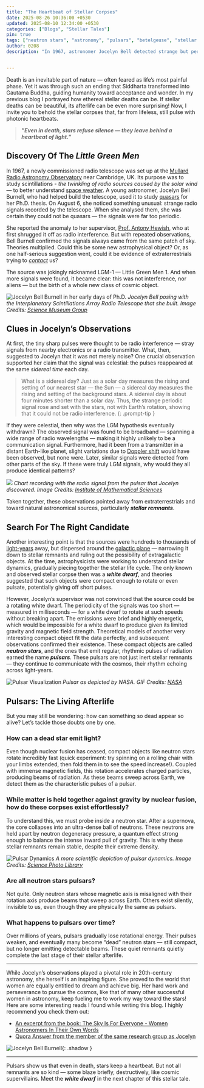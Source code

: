 ```yaml
---
title: "The Heartbeat of Stellar Corpses"
date: 2025-08-26 10:36:00 +0530
updated: 2025-08-10 12:34:00 +0530
categories: ["Blogs", "Stellar Tales"]
pin: true
tags: ["neutron stars", "astronomy", "pulsars", "betelgeuse", "stellar remnants"] 
author: 0208   
description: "In 1967, astronomer Jocelyn Bell detected strange but periodic signals from outer space, briefly mistaking them for extraterrestrial life. She jokingly nicknamed the source ‘Little Green Men’ (LGM-1). These mysterious signals were the first discovered pulsars—cosmic “heartbeats” of stellar corpses."


---
```

<style>
  /* Force drop cap */
  #post-wrapper .post-content > p:first-of-type::first-letter {
    font-size: 5.5em !important;
    float: left;
    line-height: 0.75;
    margin: 0.1em 0.15em 0 0;
    font-family: Georgia, serif;
    font-weight: bold;
    color: inherit;
  }
</style>

Death is an inevitable part of nature — often feared as life’s most painful phase. Yet it was through such an ending that Siddharta transformed into Gautama Buddha, guiding humanity toward acceptance and wonder. In my previous blog I portrayed how ethereal stellar deaths can be. If stellar deaths can be beautiful, its afterlife can be even more surprising! Now, I invite you to behold the stellar corpses that, far from lifeless, still pulse with photonic heartbeats.

> **_"Even in death, stars refuse silence — they leave behind a heartbeat of light._”**                                                                        

## Discovery Of The _Little Green Men_

In 1967, a newly commissioned radio telescope was set up at the [Mullard Radio Astronomy Observatory](https://en.wikipedia.org/wiki/Mullard_Radio_Astronomy_Observatory) near Cambridge, UK. Its purpose was to study scintillations - _the twinkling of radio sources caused by the solar wind_ — to better understand [space weather](https://www.spaceweatherlive.com/). A young astronomer, Jocelyn Bell Burnell, who had helped build the telescope, used it to study [quasars](https://science.nasa.gov/mission/hubble/science/science-behind-the-discoveries/hubble-quasars/) for her Ph.D. thesis. On August 6, she noticed something unusual: strange radio signals recorded by the telescope. When she analysed them, she was certain they could not be quasars — the signals were far too periodic.

She reported the anomaly to her supervisor, [Prof. Antony Hewish](https://www.nobelprize.org/prizes/physics/1974/hewish/biographical/), who at first shrugged it off as radio interference. But with repeated observations, Bell Burnell confirmed the signals always came from the same patch of sky. Theories multiplied. Could this be some new astrophysical object? Or, as one half-serious suggestion went, could it be evidence of extraterrestrials trying to _[contact](https://www.imdb.com/title/tt0118884/)_ us?

The source was jokingly nicknamed LGM-1 — Little Green Men 1. And when more signals were found, it became clear: this was not interference, nor aliens — but the birth of a whole new class of cosmic object.

![Jocelyn Bell Burnell in her early days of Ph.D.](/assets/images/jocelyn_isr.jpg)
_Jocelyn Bell posing with the Interplanetary Scintillations Array Radio Telescope that she built. Image Credits: [Science Museum Group](https://collection.sciencemuseumgroup.org.uk/objects/co8105496/parts-from-the-cambridge-interplanetary-scintillation-array)_


## Clues in Jocelyn’s Observations

At first, the tiny sharp pulses were thought to be radio interference — stray signals from nearby electronics or a radio transmitter. What, then, suggested to Jocelyn that it was not merely noise? One crucial observation supported her claim that the signal was celestial: the pulses reappeared at the same _sidereal time_ each day.

> What is a sidereal day? Just as a solar day measures the rising and setting of our nearest star — the Sun — a sidereal day measures the rising and setting of the background stars. A sidereal day is about four minutes shorter than a solar day. Thus, the strange periodic signal rose and set with the stars, not with Earth’s rotation, showing that it could not be radio interference.
{: .prompt-tip }

If they were celestial, then why was the LGM hypothesis eventually withdrawn? The observed signal was found to be broadband — spanning a wide range of radio wavelengths — making it highly unlikely to be a communication signal. Furthermore, had it been from a transmitter in a distant Earth-like planet, slight variations due to [Doppler shift](https://imagine.gsfc.nasa.gov/features/yba/M31_velocity/spectrum/doppler_more.html) would have been observed, but none were. Later, similar signals were detected from other parts of the sky. If these were truly LGM signals, why would they all produce identical patterns?

![](/assets/images/bell_recording_small.jpg)
_Chart recording with the radio signal from the pulsar that Jocelyn discovered. Image Credits: [Institute of Mathematical Sciences](https://www.imsc.res.in/outreach/scicomm/2024/september/features/pulsars/)_

Taken together, these observations pointed away from extraterrestrials and toward natural astronomical sources, particularly **_stellar remnants_**.

## Search For The Right Candidate

Another interesting point is that the sources were hundreds to thousands of [light-years](https://science.nasa.gov/exoplanets/what-is-a-light-year/) away, but dispersed around the [galactic plane](https://en.wikipedia.org/wiki/Galactic_plane) — narrowing it down to stellar remnants and ruling out the possibility of extragalactic objects. At the time, astrophysicists were working to understand stellar dynamics, gradually piecing together the stellar life cycle. The only known and observed stellar corpse then was a **_white dwarf_**, and theories suggested that such objects were compact enough to rotate or even pulsate, potentially giving off short pulses.

However, Jocelyn’s supervisor was not convinced that the source could be a rotating white dwarf. The periodicity of the signals was too short — measured in milliseconds — for a white dwarf to rotate at such speeds without breaking apart. The emissions were brief and highly energetic, which would be impossible for a white dwarf to produce given its limited gravity and magnetic field strength. Theoretical models of another very interesting compact object fit the data perfectly, and subsequent observations confirmed their existence. These compact objects are called **_neutron stars_**, and the ones that emit regular, rhythmic pulses of radiation earned the name **_pulsars_**. These pulsars are not just inert stellar remnants — they continue to communicate with the cosmos, their rhythm echoing across light-years.

![Pulsar Visualization](/assets/images/pulsars.gif)
_Pulsar as depicted by NASA. GIF Credits: [NASA](https://nasa.tumblr.com/post/163637443034/five-famous-pulsars-from-the-past-50-years)_


## Pulsars: The Living Afterlife

But you may still be wondering: how can something so dead appear so alive? Let’s tackle those doubts one by one.

### How can a dead star emit light?

Even though nuclear fusion has ceased, compact objects like neutron stars rotate incredibly fast (quick experiment: try spinning on a rolling chair with your limbs extended, then fold them in to see the speed increase!). Coupled with immense magnetic fields, this rotation accelerates charged particles, producing beams of radiation. As these beams sweep across Earth, we detect them as the characteristic pulses of a pulsar.

### While matter is held together against gravity by nuclear fusion, how do these corpses exist effortlessly? 

To understand this, we must probe inside a neutron star. After a supernova, the core collapses into an ultra-dense ball of neutrons. These neutrons are held apart by neutron degeneracy pressure, a quantum effect strong enough to balance the intense inward pull of gravity. This is why these stellar remnants remain stable, despite their extreme density.

![Pulsar Dynamics](/assets/images/pulsar_mech.jpg)
_A more scientific depiction of pulsar dynamics. Image Credits: [Science Photo Library](https://www.sciencephoto.com/media/331715/view/pulsar)_

### Are all neutron stars pulsars?

Not quite. Only neutron stars whose magnetic axis is misaligned with their rotation axis produce beams that sweep across Earth. Others exist silently, invisible to us, even though they are physically the same as pulsars.

### What happens to pulsars over time?

Over millions of years, pulsars gradually lose rotational energy. Their pulses weaken, and eventually many become “dead” neutron stars — still compact, but no longer emitting detectable beams. These quiet remnants quietly complete the last stage of their stellar afterlife.

---

While Jocelyn’s observations played a pivotal role in 20th-century astronomy, she herself is an inspiring figure. She proved to the world that women are equally entitled to dream and achieve big. Her hard work and perseverance to pursue the cosmos, like that of many other successful women in astronomy, keep fueling me to work my way toward the stars! Here are some interesting reads I found while writing this blog. I highly recommend you check them out:

- [An excerpt from the book: The Sky Is For Everyone - Women Astronomers In Their Own Words](https://www.space.com/jocelyn-bell-burnell-pulsar-discovery-story)
- [Quora Answer from the member of the same research group as Jocelyn](https://qr.ae/pC1bOt)

![Jocelyn Bell Burnell](/assets/images/jocelyn.jpg){: .shadow }

---

Pulsars show us that even in death, stars keep a heartbeat. But not all remnants are so kind — some blaze briefly, destructively, like cosmic supervillains. Meet the **_white dwarf_** in the next chapter of this stellar tale.

